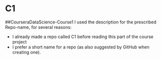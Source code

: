# C1
##CourseraDataScience-Course1
I used the description for the prescribed Repo-name, for several reasons:
* I already made a repo called C1 before reading this part of the course project
* I prefer a short name for a repo (as also suggested by GitHub when creating one).
